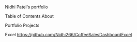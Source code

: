 Nidhi Patel's portfolio


Table of Contents
About

Portfolio Projects


Excel 
https://github.com/Nidhi266/CoffeeSalesDashboardExcel


